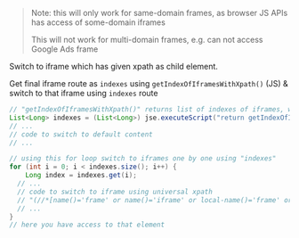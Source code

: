 > Note: this will only work for same-domain frames, as browser JS APIs has access of some-domain iframes
> 
> This will not work for multi-domain frames, e.g. can not access Google Ads frame

Switch to iframe which has given xpath as child element.

Get final iframe route as `indexes` using `getIndexOfIframesWithXpath()` (JS) & switch to that iframe using `indexes` route

```java
// "getIndexOfIframesWithXpath()" returns list of indexes of iframes, we can say a route to reach to our expected iframe
List<Long> indexes = (List<Long>) jse.executeScript("return getIndexOfIframesWithXpath(\""+xpath+"\")");
// ...
// code to switch to default content
// ...

// using this for loop switch to iframes one by one using "indexes"
for (int i = 0; i < indexes.size(); i++) {
	Long index = indexes.get(i);
  // ...
  // code to switch to iframe using universal xpath
  // "(//*[name()='frame' or name()='iframe' or local-name()='frame' or local-name()='iframe'])[" + index + "]"
  // ...
}
// here you have access to that element
```
